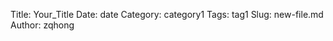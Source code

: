 
Title: Your_Title
Date: date
Category: category1
Tags: tag1
Slug: new-file.md
Author: zqhong
        